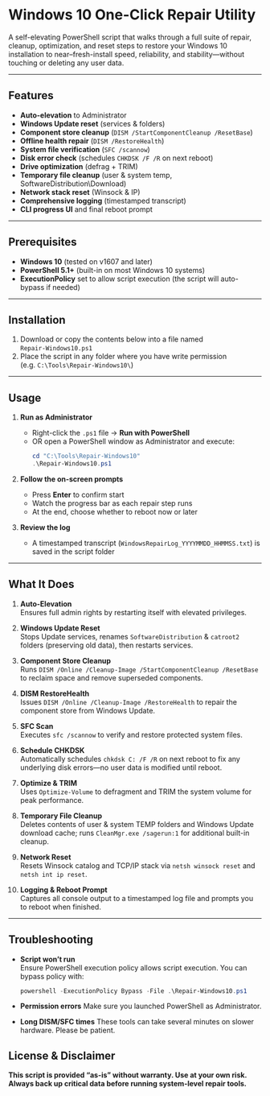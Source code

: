 # Windows 10 One-Click Repair Utility

A self-elevating PowerShell script that walks through a full suite of repair, cleanup, optimization, and reset steps to restore your Windows 10 installation to near–fresh-install speed, reliability, and stability—without touching or deleting any user data.

---

## Features

- **Auto-elevation** to Administrator  
- **Windows Update reset** (services & folders)  
- **Component store cleanup** (`DISM /StartComponentCleanup /ResetBase`)  
- **Offline health repair** (`DISM /RestoreHealth`)  
- **System file verification** (`SFC /scannow`)  
- **Disk error check** (schedules `CHKDSK /F /R` on next reboot)  
- **Drive optimization** (defrag + TRIM)  
- **Temporary file cleanup** (user & system temp, SoftwareDistribution\Download)  
- **Network stack reset** (Winsock & IP)  
- **Comprehensive logging** (timestamped transcript)  
- **CLI progress UI** and final reboot prompt  

---

## Prerequisites

- **Windows 10** (tested on v1607 and later)  
- **PowerShell 5.1+** (built-in on most Windows 10 systems)  
- **ExecutionPolicy** set to allow script execution (the script will auto-bypass if needed)  

---

## Installation

1. Download or copy the contents below into a file named  
   `Repair-Windows10.ps1`  
2. Place the script in any folder where you have write permission  
   (e.g. `C:\Tools\Repair-Windows10\`)  

---

## Usage

1. **Run as Administrator**  
   - Right-click the `.ps1` file → **Run with PowerShell**  
   - OR open a PowerShell window as Administrator and execute:
     ```powershell
     cd "C:\Tools\Repair-Windows10"
     .\Repair-Windows10.ps1
     ```

2. **Follow the on-screen prompts**  
   - Press **Enter** to confirm start  
   - Watch the progress bar as each repair step runs  
   - At the end, choose whether to reboot now or later  

3. **Review the log**  
   - A timestamped transcript (`WindowsRepairLog_YYYYMMDD_HHMMSS.txt`) is saved in the script folder  

---

## What It Does

1. **Auto-Elevation**  
   Ensures full admin rights by restarting itself with elevated privileges.  

2. **Windows Update Reset**  
   Stops Update services, renames `SoftwareDistribution` & `catroot2` folders (preserving old data), then restarts services.  

3. **Component Store Cleanup**  
   Runs `DISM /Online /Cleanup-Image /StartComponentCleanup /ResetBase` to reclaim space and remove superseded components.  

4. **DISM RestoreHealth**  
   Issues `DISM /Online /Cleanup-Image /RestoreHealth` to repair the component store from Windows Update.  

5. **SFC Scan**  
   Executes `sfc /scannow` to verify and restore protected system files.  

6. **Schedule CHKDSK**  
   Automatically schedules `chkdsk C: /F /R` on next reboot to fix any underlying disk errors—no user data is modified until reboot.  

7. **Optimize & TRIM**  
   Uses `Optimize-Volume` to defragment and TRIM the system volume for peak performance.  

8. **Temporary File Cleanup**  
   Deletes contents of user & system TEMP folders and Windows Update download cache; runs `CleanMgr.exe /sagerun:1` for additional built-in cleanup.  

9. **Network Reset**  
   Resets Winsock catalog and TCP/IP stack via `netsh winsock reset` and `netsh int ip reset`.  

10. **Logging & Reboot Prompt**  
    Captures all console output to a timestamped log file and prompts you to reboot when finished.  

---

## Troubleshooting

- **Script won’t run**  
  Ensure PowerShell execution policy allows script execution. You can bypass policy with:
  ```powershell
  powershell -ExecutionPolicy Bypass -File .\Repair-Windows10.ps1

- **Permission errors**
  Make sure you launched PowerShell as Administrator.

- **Long DISM/SFC times**
  These tools can take several minutes on slower hardware. Please be patient.

## License & Disclaimer
**This script is provided “as-is” without warranty. Use at your own risk. Always back up critical data before running system-level repair tools.**